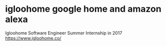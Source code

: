 # igloohome google home and amazon alexa
Igloohome Software Engineer Summer Internship in 2017
https://www.igloohome.co/
